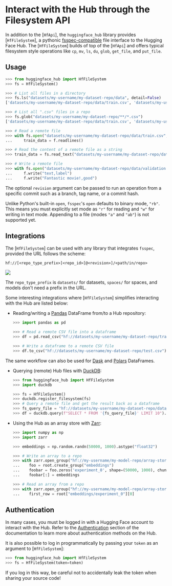 <!--⚠️ Note that this file is in Markdown but contain specific syntax for our doc-builder (similar to MDX) that may not be
rendered properly in your Markdown viewer.
-->

# Interact with the Hub through the Filesystem API

In addition to the [`HfApi`], the `huggingface_hub` library provides [`HfFileSystem`], a pythonic [fsspec-compatible](https://filesystem-spec.readthedocs.io/en/latest/) file interface to the Hugging Face Hub. The [`HfFileSystem`] builds of top of the [`HfApi`] and offers typical filesystem style operations like `cp`, `mv`, `ls`, `du`, `glob`, `get_file`, and `put_file`.

## Usage

```python
>>> from huggingface_hub import HfFileSystem
>>> fs = HfFileSystem()

>>> # List all files in a directory
>>> fs.ls("datasets/my-username/my-dataset-repo/data", detail=False)
['datasets/my-username/my-dataset-repo/data/train.csv', 'datasets/my-username/my-dataset-repo/data/test.csv']

>>> # List all ".csv" files in a repo
>>> fs.glob("datasets/my-username/my-dataset-repo/**/*.csv")
['datasets/my-username/my-dataset-repo/data/train.csv', 'datasets/my-username/my-dataset-repo/data/test.csv']

>>> # Read a remote file
>>> with fs.open("datasets/my-username/my-dataset-repo/data/train.csv", "r") as f:
...     train_data = f.readlines()

>>> # Read the content of a remote file as a string
>>> train_data = fs.read_text("datasets/my-username/my-dataset-repo/data/train.csv", revision="dev")

>>> # Write a remote file
>>> with fs.open("datasets/my-username/my-dataset-repo/data/validation.csv", "w") as f:
...     f.write("text,label")
...     f.write("Fantastic movie!,good")
```

The optional `revision` argument can be passed to run an operation from a specific commit such as a branch, tag name, or a commit hash.

Unlike Python's built-in `open`, `fsspec`'s `open` defaults to binary mode, `"rb"`. This means you must explicitly set mode as `"r"` for reading and `"w"` for writing in text mode. Appending to a file (modes `"a"` and `"ab"`) is not supported yet.

## Integrations

The [`HfFileSystem`] can be used with any library that integrates `fsspec`, provided the URL follows the scheme:

```
hf://[<repo_type_prefix>]<repo_id>[@<revision>]/<path/in/repo>
```

<div class="flex justify-center">
<img src="https://huggingface.co/datasets/huggingface/documentation-images/resolve/main/huggingface_hub/hf_urls.png"/>
</div>

The `repo_type_prefix` is `datasets/` for datasets, `spaces/` for spaces, and models don't need a prefix in the URL.

Some interesting integrations where [`HfFileSystem`] simplifies interacting with the Hub are listed below:

* Reading/writing a [Pandas](https://pandas.pydata.org/pandas-docs/stable/user_guide/io.html#reading-writing-remote-files) DataFrame from/to a Hub repository:

  ```python
  >>> import pandas as pd

  >>> # Read a remote CSV file into a dataframe
  >>> df = pd.read_csv("hf://datasets/my-username/my-dataset-repo/train.csv")

  >>> # Write a dataframe to a remote CSV file
  >>> df.to_csv("hf://datasets/my-username/my-dataset-repo/test.csv")
  ```

The same workflow can also be used for [Dask](https://docs.dask.org/en/stable/how-to/connect-to-remote-data.html) and [Polars](https://pola-rs.github.io/polars/py-polars/html/reference/io.html) DataFrames.

* Querying (remote) Hub files with [DuckDB](https://duckdb.org/docs/guides/python/filesystems):

  ```python
  >>> from huggingface_hub import HfFileSystem
  >>> import duckdb

  >>> fs = HfFileSystem()
  >>> duckdb.register_filesystem(fs)
  >>> # Query a remote file and get the result back as a dataframe
  >>> fs_query_file = "hf://datasets/my-username/my-dataset-repo/data_dir/data.parquet"
  >>> df = duckdb.query(f"SELECT * FROM '{fs_query_file}' LIMIT 10").df()
  ```

* Using the Hub as an array store with [Zarr](https://zarr.readthedocs.io/en/stable/tutorial.html#io-with-fsspec):

  ```python
  >>> import numpy as np
  >>> import zarr

  >>> embeddings = np.random.randn(50000, 1000).astype("float32")

  >>> # Write an array to a repo
  >>> with zarr.open_group("hf://my-username/my-model-repo/array-store", mode="w") as root:
  ...    foo = root.create_group("embeddings")
  ...    foobar = foo.zeros('experiment_0', shape=(50000, 1000), chunks=(10000, 1000), dtype='f4')
  ...    foobar[:] = embeddings

  >>> # Read an array from a repo
  >>> with zarr.open_group("hf://my-username/my-model-repo/array-store", mode="r") as root:
  ...    first_row = root["embeddings/experiment_0"][0]
  ```

## Authentication

In many cases, you must be logged in with a Hugging Face account to interact with the Hub. Refer to the [Authentication](../quick-start#authentication) section of the documentation to learn more about authentication methods on the Hub.

It is also possible to log in programmatically by passing your `token` as an argument to [`HfFileSystem`]:

```python
>>> from huggingface_hub import HfFileSystem
>>> fs = HfFileSystem(token=token)
```

If you log in this way, be careful not to accidentally leak the token when sharing your source code!

